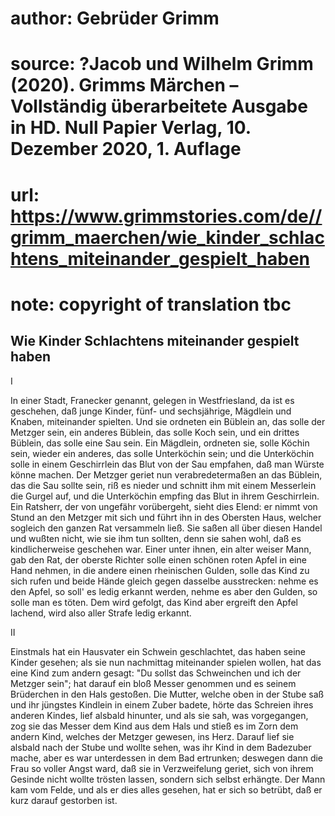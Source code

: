 # author: Gebrüder Grimm
# source: ?Jacob und Wilhelm Grimm (2020). Grimms Märchen – Vollständig überarbeitete Ausgabe in HD. Null Papier Verlag, 10. Dezember 2020, 1. Auflage
# url: https://www.grimmstories.com/de//grimm_maerchen/wie_kinder_schlachtens_miteinander_gespielt_haben
# note: copyright of translation tbc

## Wie Kinder Schlachtens miteinander gespielt haben 

I

In einer Stadt, Franecker genannt, gelegen in Westfriesland, da ist es
geschehen, daß junge Kinder, fünf- und sechsjährige, Mägdlein und
Knaben, miteinander spielten. Und sie ordneten ein Büblein an, das solle
der Metzger sein, ein anderes Büblein, das solle Koch sein, und ein
drittes Büblein, das solle eine Sau sein. Ein Mägdlein, ordneten sie,
solle Köchin sein, wieder ein anderes, das solle Unterköchin sein; und
die Unterköchin solle in einem Geschirrlein das Blut von der Sau
empfahen, daß man Würste könne machen. Der Metzger geriet nun
verabredetermaßen an das Büblein, das die Sau sollte sein, riß es nieder
und schnitt ihm mit einem Messerlein die Gurgel auf, und die Unterköchin
empfing das Blut in ihrem Geschirrlein. Ein Ratsherr, der von ungefähr
vorübergeht, sieht dies Elend: er nimmt von Stund an den Metzger mit
sich und führt ihn in des Obersten Haus, welcher sogleich den ganzen Rat
versammeln ließ. Sie saßen all über diesen Handel und wußten nicht, wie
sie ihm tun sollten, denn sie sahen wohl, daß es kindlicherweise
geschehen war. Einer unter ihnen, ein alter weiser Mann, gab den Rat,
der oberste Richter solle einen schönen roten Apfel in eine Hand nehmen,
in die andere einen rheinischen Gulden, solle das Kind zu sich rufen und
beide Hände gleich gegen dasselbe ausstrecken: nehme es den Apfel, so
soll' es ledig erkannt werden, nehme es aber den Gulden, so solle man
es töten. Dem wird gefolgt, das Kind aber ergreift den Apfel lachend,
wird also aller Strafe ledig erkannt.

II

Einstmals hat ein Hausvater ein Schwein geschlachtet, das haben seine
Kinder gesehen; als sie nun nachmittag miteinander spielen wollen, hat
das eine Kind zum andern gesagt: "Du sollst das Schweinchen und ich der
Metzger sein"; hat darauf ein bloß Messer genommen und es seinem
Brüderchen in den Hals gestoßen. Die Mutter, welche oben in der Stube
saß und ihr jüngstes Kindlein in einem Zuber badete, hörte das Schreien
ihres anderen Kindes, lief alsbald hinunter, und als sie sah, was
vorgegangen, zog sie das Messer dem Kind aus dem Hals und stieß es im
Zorn dem andern Kind, welches der Metzger gewesen, ins Herz. Darauf lief
sie alsbald nach der Stube und wollte sehen, was ihr Kind in dem
Badezuber mache, aber es war unterdessen in dem Bad ertrunken; deswegen
dann die Frau so voller Angst ward, daß sie in Verzweifelung geriet,
sich von ihrem Gesinde nicht wollte trösten lassen, sondern sich selbst
erhängte. Der Mann kam vom Felde, und als er dies alles gesehen, hat er
sich so betrübt, daß er kurz darauf gestorben ist.
